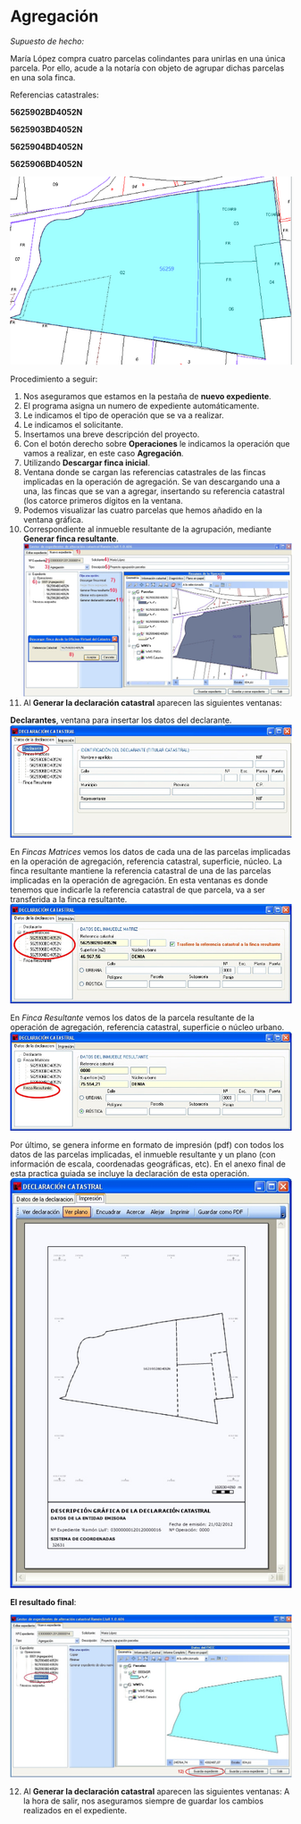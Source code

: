 # Agregación


*Supuesto de hecho:*

María López compra cuatro parcelas colindantes para unirlas en una única parcela. Por ello, acude a la notaría con objeto de agrupar dichas parcelas en una sola finca. 

Referencias catastrales:

**5625902BD4052N**

**5625903BD4052N**

**5625904BD4052N**

**5625906BD4052N**

  ![](/images/agg1.png)
  
  Procedimiento a seguir:

1. Nos aseguramos que estamos en la pestaña de **nuevo expediente**.
2. El programa asigna un numero de expediente automáticamente.
3. Le indicamos el tipo de operación que se va a realizar.
4. Le indicamos el solicitante.
5. Insertamos una breve descripción del proyecto.
6. Con el botón derecho sobre **Operaciones** le indicamos la operación que vamos a realizar, en este caso **Agregación**.
7. Utilizando **Descargar finca inicial**.
8. Ventana donde se cargan las referencias catastrales de las fincas implicadas en la operación de agregación. Se van descargando una a una, las fincas que se van a agregar, insertando su referencia catastral (los catorce primeros dígitos en la ventana.
9. Podemos visualizar las cuatro parcelas que hemos añadido en la ventana gráfica.
10. Correspondiente al inmueble resultante de la agrupación, mediante **Generar finca resultante**.![](/images/agg2.png)
11. Al **Generar la declaración catastral** aparecen las siguientes ventanas: 
  
  **Declarantes**, ventana para insertar los datos del declarante. ![](/images/agg3.jpg)
  
  En *Fincas Matrices* vemos los datos de cada una de las parcelas implicadas en la operación de agregación, referencia catastral, superficie, núcleo. La finca resultante mantiene la referencia catastral de una de las parcelas implicadas en la operación de agregación. En esta ventanas es donde tenemos que indicarle la referencia catastral de que parcela, va a ser transferida a la finca resultante.
  ![](/images/agg4.jpg)
  
  En *Finca Resultante* vemos los datos de la parcela resultante de la operación de agregación, referencia catastral, superficie o núcleo urbano.
  ![](/images/agg5.jpg)
  
  Por último, se genera informe en formato de impresión (pdf) con todos los datos de las parcelas implicadas, el inmueble resultante y un plano (con información de escala, coordenadas geográficas, etc). En el anexo final de esta practica guiada se incluye  la declaración de esta operación. 
  ![](/images/agg6.jpg)
  
  **El resultado final**:
  
  ![](/images/agg7.jpg)
  
12. Al **Generar la declaración catastral** aparecen las siguientes ventanas: A la hora de salir, nos aseguramos siempre de guardar los cambios realizados en el expediente.